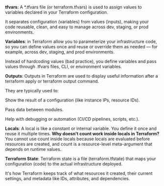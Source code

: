 **tfvars**: A *.tfvars file (or terraform.tfvars) is used to assign values to variables declared in your Terraform configuration.

It separates configuration (variables) from values (inputs), making your code reusable, clean, and easy to manage across dev, staging, or prod environments.

**Variables**: in Terraform allow you to parameterize your infrastructure code, so you can define values once and reuse or override them as needed — for example, across dev, staging, and prod environments.

Instead of hardcoding values (bad practice), you define variables and pass values through .tfvars files, CLI, or environment variables.

**Outputs**: Outputs in Terraform are used to display useful information after a terraform apply or terraform output command.

They are typically used to:

Show the result of a configuration (like instance IPs, resource IDs).

Pass data between modules.

Help with debugging or automation (CI/CD pipelines, scripts, etc.).

**Locals**: A local is like a constant or internal variable. You define it once and reuse it multiple times.
**Why doesn't count work inside locals in Terraform?**
You cannot use count inside locals because locals are evaluated before resources are created, and count is a resource-level meta-argument that depends on runtime values.

**Terraform State**: Terraform state is a file (terraform.tfstate) that maps your configuration (code) to the actual infrastructure deployed.

It's how Terraform keeps track of what resources it created, their current settings, and metadata like IDs, attributes, and dependencies.

